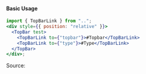 #### Basic Usage

```jsx
import { TopBarLink } from "..";
<div style={{ position: "relative" }}>
  <TopBar test>
    <TopBarLink to={"topbar"}>#Topbar</TopBarLink>
    <TopBarLink to={"type"}>#Type</TopBarLink>
  </TopBar>
</div>;
```

Source:

```js { "file": "./TopBar.js" }
```
